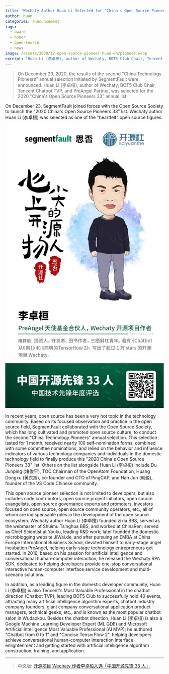 ```yaml
---
title: "Wechaty Author Huan Li Selected for 'China's Open Source Pioneers 33'"
author: huan
categories: announcement
tags:
  - award
  - honor
  - open-source
  - news
image: /assets/2020/12-open-source-pioneer-huan-en/pioneer.webp
excerpt: "Huan Li (李卓桓), author of Wechaty, BOT5 Club Chair, Tencent Chatbot TVP, and PreAngel Partner, was selected for the 2020 'China's Open Source Pioneers 33' annual list by SegmentFault."
---
```


> On December 23, 2020, the results of the second "China Technology Pioneers" annual selection initiated by SegmentFault were announced. Huan Li (李卓桓), author of Wechaty, BOT5 Club Chair, Tencent Chatbot TVP, and PreAngel Partner, was selected for the 2020 "China's Open Source Pioneers 33" annual list.

On December 23, SegmentFault joined forces with the Open Source Society to launch the "2020 China's Open Source Pioneers 33" list. Wechaty author Huan Li (李卓桓) was selected as one of the "heartfelt" open source figures.

![Heartfelt Open Source Figure: Huan Li](/assets/2020/12-open-source-pioneer-huan-en/segmentfault-oss-award-huan.webp)

In recent years, open source has been a very hot topic in the technology community. Based on its focused observation and practice in the open source field, SegmentFault collaborated with the Open Source Society, which has long cultivated and promoted open source culture, to conduct the second "China Technology Pioneers" annual selection. This selection lasted for 1 month, received nearly 100 self-nomination forms, combined with some committee nominations, and relied on the behavior and influence indicators of various technology companies and individuals in the domestic technology field to finally produce this "2020 China's Open Source Pioneers 33" list. Others on the list alongside Huan Li (李卓桓) include Du Junping (堵俊平), TOC Chairman of the OpenAtom Foundation, Huang Dongxu (黄东旭), co-founder and CTO of PingCAP, and Han Jun (韩骏), founder of the VS Code Chinese community.

This open source pioneer selection is not limited to developers, but also includes code contributors, open source project initiators, open source evangelists, open source governance experts and promoters, investors focused on open source, open source community operators, etc., all of whom are indispensable roles in the development of the open source ecosystem. Wechaty author Huan Li (李卓桓) founded zixia BBS, served as the webmaster of Shuimu Tsinghua BBS, and worked at ChinaRen; served as Chief Scientist at Youku, leading R&D work; later founded the domestic microblogging website JiWai.de, and after pursuing an EMBA at China Europe International Business School, devoted himself to early-stage angel incubation PreAngel, helping early-stage technology entrepreneurs get started. In 2016, based on his passion for artificial intelligence and conversational human-computer interaction, he released the Wechaty RPA SDK, dedicated to helping developers provide one-stop conversational interactive human-computer interface service development and multi-scenario solutions.

In addition, as a leading figure in the domestic developer community, Huan Li (李卓桓) is also Tencent's Most Valuable Professional in the chatbot direction (Chatbot TVP), leading BOT5 Club to successfully hold 40 events, attracting many artificial intelligence algorithm experts, chatbot industry company founders, giant company conversational application product managers, technical geeks, etc., and is known as the most popular chatbot salon in Wudaokou. Besides the chatbot direction, Huan Li (李卓桓) is also a Google Machine Learning Developer Expert (ML GDE) and Microsoft Artificial Intelligence Most Valuable Professional (AI MVP); he authored "Chatbot from 0 to 1" and "Concise TensorFlow 2", helping developers achieve conversational human-computer interaction interface enlightenment and getting started with artificial intelligence algorithm construction, training, and application.

---

> 中文版: [开源项目 Wechaty 作者李卓桓入选「中国开源先锋 33 人」](/2020/12/23/open-source-pioneer-huan/)
